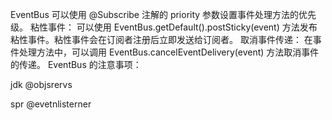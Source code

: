 

EventBus
可以使用 @Subscribe 注解的 priority 参数设置事件处理方法的优先级。
粘性事件： 可以使用 EventBus.getDefault().postSticky(event) 方法发布粘性事件。粘性事件会在订阅者注册后立即发送给订阅者。
取消事件传递： 在事件处理方法中，可以调用 EventBus.cancelEventDelivery(event) 方法取消事件的传递。
EventBus 的注意事项：

jdk
@objsrervs


spr
@evetnlisterner

